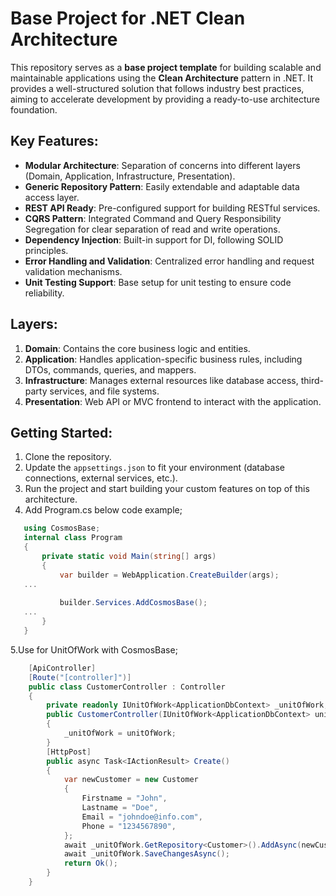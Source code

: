 # Base Project for .NET Clean Architecture

This repository serves as a **base project template** for building scalable and maintainable applications using the **Clean Architecture** pattern in .NET. It provides a well-structured solution that follows industry best practices, aiming to accelerate development by providing a ready-to-use architecture foundation.

## Key Features:
- **Modular Architecture**: Separation of concerns into different layers (Domain, Application, Infrastructure, Presentation).
- **Generic Repository Pattern**: Easily extendable and adaptable data access layer.
- **REST API Ready**: Pre-configured support for building RESTful services.
- **CQRS Pattern**: Integrated Command and Query Responsibility Segregation for clear separation of read and write operations.
- **Dependency Injection**: Built-in support for DI, following SOLID principles.
- **Error Handling and Validation**: Centralized error handling and request validation mechanisms.
- **Unit Testing Support**: Base setup for unit testing to ensure code reliability.

## Layers:
1. **Domain**: Contains the core business logic and entities.
2. **Application**: Handles application-specific business rules, including DTOs, commands, queries, and mappers.
3. **Infrastructure**: Manages external resources like database access, third-party services, and file systems.
4. **Presentation**: Web API or MVC frontend to interact with the application.

## Getting Started:
1. Clone the repository.
2. Update the `appsettings.json` to fit your environment (database connections, external services, etc.).
3. Run the project and start building your custom features on top of this architecture.
4. Add Program.cs below code example;

 ```c#
    using CosmosBase;
    internal class Program
    {
        private static void Main(string[] args)
        {
            var builder = WebApplication.CreateBuilder(args);
    ...
    
            builder.Services.AddCosmosBase();
    ...
        }
    }
```
5.Use for UnitOfWork with CosmosBase;

```c#
    [ApiController]
    [Route("[controller]")]
    public class CustomerController : Controller
    {
        private readonly IUnitOfWork<ApplicationDbContext> _unitOfWork;
        public CustomerController(IUnitOfWork<ApplicationDbContext> unitOfWork)
        {
            _unitOfWork = unitOfWork;
        }
        [HttpPost]
        public async Task<IActionResult> Create()
        {
            var newCustomer = new Customer
            {
                Firstname = "John",
                Lastname = "Doe",
                Email = "johndoe@info.com",
                Phone = "1234567890",
            };
            await _unitOfWork.GetRepository<Customer>().AddAsync(newCustomer);
            await _unitOfWork.SaveChangesAsync();
            return Ok();
        }
    }
```
